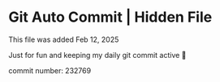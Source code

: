 # Git Auto Commit | Hidden File

This file was added Feb 12, 2025

Just for fun and keeping my daily git commit active 🤪

commit number: 232769
